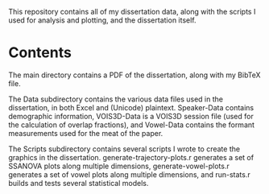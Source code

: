 This repository contains all of my dissertation data, along with the scripts I used for analysis and plotting, and the dissertation itself.

# Contents
The main directory contains a PDF of the dissertation, along with my BibTeX file.

The Data subdirectory contains the various data files used in the dissertation, in both Excel and (Unicode) plaintext. Speaker-Data contains demographic information, VOIS3D-Data is a VOIS3D session file (used for the calculation of overlap fractions), and Vowel-Data contains the formant measurements used for the meat of the paper.

The Scripts subdirectory contains several scripts I wrote to create the graphics in the dissertation. generate-trajectory-plots.r generates a set of SSANOVA plots along multiple dimensions, generate-vowel-plots.r generates a set of vowel plots along multiple dimensions, and run-stats.r builds and tests several statistical models.